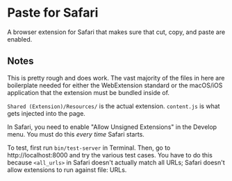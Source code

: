 # Paste for Safari

A browser extension for Safari that makes sure that cut, copy, and paste are enabled.

## Notes

This is pretty rough and does work. The vast majority of the files in here are boilerplate needed for either the WebExtension standard or the macOS/iOS application that the extension must be bundled inside of.

`Shared (Extension)/Resources/` is the actual extension. `content.js` is what gets injected into the page.

In Safari, you need to enable "Allow Unsigned Extensions" in the Develop menu. You must do this *every time* Safari starts.

To test, first run `bin/test-server` in Terminal. Then, go to http://localhost:8000 and try the various test cases. You have to do this because `<all_urls>` in Safari doesn't actually match all URLs; Safari doesn't allow extensions to run against file: URLs.

